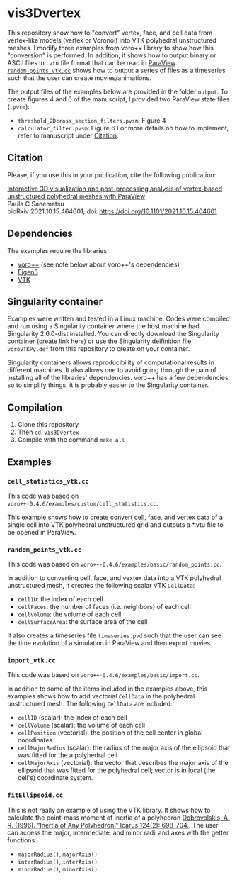 # vis3Dvertex
This repository show how to "convert" vertex, face, and cell data from vertex-like models (vertex or Voronoi) into VTK polyhedral unstructured meshes. I
modify three examples from voro++ library to show how this "conversion" is performed. In addition, it shows how to output binary or ASCII files in `.vtu` file format that can be read in [ParaView](https://www.paraview.org/). [`random_points_vtk.cc`](random_points_vtk.cc) shows how to output a series of files as a timeseries such that the user can create movies/animations.

The output files of the examples below are provided in the folder `output`. To create figures 4 and 6 of the manuscript, I provided two ParaView state files (`.pvsm`):
* `threshold_2Dcross_section_filters.pvsm`: Figure 4
* `calculator_filter.pvsm`: Figure 6
For more details on how to implement, refer to manuscript under [Citation](#citation).

## Citation
Please, if you use this in your publication, cite the following publication:

[Interactive 3D visualization and post-processing analysis of vertex-based unstructured polyhedral meshes with ParaView](https://doi.org/10.1101/2021.10.15.464601)  
Paula C Sanematsu  
bioRxiv 2021.10.15.464601; doi: https://doi.org/10.1101/2021.10.15.464601  

## Dependencies
The examples require the libraries
* [voro++](http://math.lbl.gov/voro++/) (see note below about voro++'s dependencies)
* [Eigen3](https://eigen.tuxfamily.org/index.php?title=Main_Page)
* [VTK](https://vtk.org/)

## Singularity container
Examples were written and tested in a Linux machine. Codes were compiled and run using a Singularity container where the host machine had Singularity 2.6.0-dist installed. You can directly download the Singularity container (create link here) or use the Singularity deifinition file `voroVTKPy.def` from this repository to create on your container. 

Singularity containers allows reproducibility of computational results in different machines. It also allows one to avoid going through the pain of installing all of the libraries' dependencies. voro++ has a few dependencies, so to simplify things, it is probably easier to the Singularity container.

## Compilation
1. Clone this repository
2. Then `cd vis3Dvertex`
3. Compile with the command `make all`

## Examples

### `cell_statistics_vtk.cc`
This code was based on `voro++-0.4.6/examples/custom/cell_statistics.cc`. 

This example shows how to create convert cell, face, and vertex data of a single cell into VTK polyhedral unstructured grid and outputs a \*.vtu file to be opened in ParaView.

### `random_points_vtk.cc`
This code was based on `voro++-0.4.6/examples/basic/random_points.cc`. 

In addition to converting cell, face, and vextex data into a VTK polyhedral unstructured mesh, it creates the following scalar VTK `CellData`:
* `cellID`: the index of each cell
* `cellFaces`: the number of faces (i.e. neighbors) of each cell
* `cellVolume`: the volume of each cell
* `cellSurfaceArea`: the surface area of the cell

It also creates a timeseries file `timeseries.pvd` such that the user can see the time evolution of a simulation in ParaView and then export movies.

### `import_vtk.cc`
This code was based on `voro++-0.4.6/examples/basic/import.cc`.

In addition to some of the items included in the examples above, this examples shows how to add vectorial `CellData` in the polyhedral unstructured mesh. The following `CellData` are included:
* `cellID` (scalar): the index of each cell
* `cellVolume` (scalar): the volume of each cell
* `cellPosition` (vectorial): the position of the cell center in global coordinates
* `cellMajorRadius` (scalar): the radius of the major axis of the ellipsoid that was fitted for the a polyhedral cell
* `cellMajorAxis` (vectorial): the vector that describes the major axis of the ellipsoid that was fitted for the polyhedral cell; vector is in local (the cell's) coordinate system.

### `fitEllipsoid.cc`
This is not really an example of using the VTK library. It shows how to calculate the point-mass moment of inertia of a polyhedron [Dobrovolskis, A. R. (1996). "Inertia of Any Polyhedron." Icarus 124(2): 698-704.](https://doi.org/10.1006/icar.1996.0243). The user can access the major, intermediate, and minor radii and axes with the getter functions:
* `majorRadius()`, `majorAxis()`
* `interRadius()`, `interAxis()`
* `minorRadius()`, `minorAxis()`



